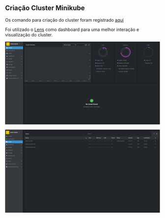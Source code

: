 ## Criação Cluster Minikube

Os comando para criação do cluster foram registrado [aqui](../infra/k8s/cluster-create.sh)

Foi utilizado o [Lens](https://k8slens.dev/) como dashboard para uma melhor interação e visualização do cluster.

<p align="center">
  <img alt="Cluster" src="../data/cluster-01.png">
</p>

<p align="center">
  <img alt="Cluster" src="../data/cluster-02.png">
</p>